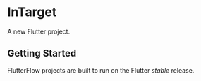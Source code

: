 # InTarget

A new Flutter project.

## Getting Started

FlutterFlow projects are built to run on the Flutter _stable_ release.
